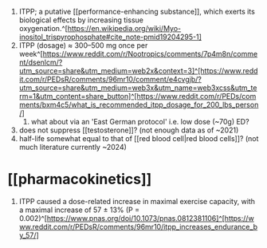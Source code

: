 1. ITPP; a putative [[performance-enhancing substance]], which exerts its biological effects by increasing tissue oxygenation.^[https://en.wikipedia.org/wiki/Myo-inositol_trispyrophosphate#cite_note-pmid19204295-1]
2. ITPP (dosage) ≈ 300–500 mg once per week^[https://www.reddit.com/r/Nootropics/comments/7p4m8n/comment/dsenlcm/?utm_source=share&utm_medium=web2x&context=3]^[https://www.reddit.com/r/PEDsR/comments/96mr10/comment/e4cvgjb/?utm_source=share&utm_medium=web3x&utm_name=web3xcss&utm_term=1&utm_content=share_button]^[https://www.reddit.com/r/PEDs/comments/bxm4c5/what_is_recommended_itpp_dosage_for_200_lbs_person/]
	1. what about via an 'East German protocol' i.e. low dose (~70g) ED?
3. does not suppress [[testosterone]]? (not enough data as of ~2021)
4. half-life somewhat equal to that of [[red blood cell|red blood cells]]? (not much literature currently ~2024)

# [[pharmacokinetics]]
1. ITPP caused a dose-related increase in maximal exercise capacity, with a maximal increase of 57 ± 13% (P = 0.002)^[https://www.pnas.org/doi/10.1073/pnas.0812381106]^[https://www.reddit.com/r/PEDsR/comments/96mr10/itpp_increases_endurance_by_57/]